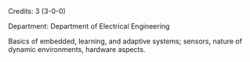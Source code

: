 Credits: 3 (3-0-0)

Department: Department of Electrical Engineering

Basics of embedded, learning, and adaptive systems; sensors, nature of dynamic environments, hardware aspects.